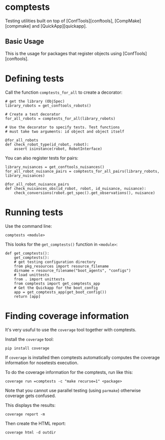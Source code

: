 comptests
=========

Testing utilities built on top of [ConfTools][conftools], [CompMake][compmake] 
and [QuickApp][quickapp].


Basic Usage
-----------

This is the usage for packages that register objects using [ConfTools][conftools].

# Defining tests

Call the function ``comptests_for_all`` to create a decorator:

    # get the library (ObjSpec)
    library_robots = get_conftools_robots()
    
    # Create a test decorator
    for_all_robots = comptests_for_all(library_robots)
    
    # Use the decorator to specify tests. Test functions
    # must take two arguments: id object and object itself

    @for_all_robots
    def check_robot_type(id_robot, robot):
        assert isinstance(robot, RobotInterface)

You can also register tests for pairs:

    library_nuisances = get_conftools_nuisances()
    for_all_robot_nuisance_pairs = comptests_for_all_pairs(library_robots, library_nuisances)

    @for_all_robot_nuisance_pairs
    def check_nuisances_obs(id_robot, robot, id_nuisance, nuisance):  
        check_conversions(robot.get_spec().get_observations(), nuisance)

# Running tests

Use the command line:

    comptests <module>

This looks for the ``get_comptests()`` function in ``<module>``:

    def get_comptests():
        get_comptests():
        # get testing configuration directory 
        from pkg_resources import resource_filename 
        dirname = resource_filename("boot_agents", "configs")
        # load unittests
        from . import unittests
        from comptests import get_comptests_app
        # Get the Quickapp for the boot_config
        app = get_comptests_app(get_boot_config())
        return [app]

Finding coverage information
============================

It's very usuful to use the ``coverage`` tool together with comptests.

Install the ``coverage`` tool:

    pip install coverage

If ``coverage`` is installed then comptests automatically computes
the coverage information for nosetests execution.

To do the coverage information for the comptests, run like this:

    coverage run =comptests -c "make recurse=1" <package>

Note that you cannot use parallel testing (using ``parmake``) otherwise
coverage gets confused.

This displays the results:

    coverage report -m 

Then create the HTML report:

    coverage html -d outdir 




